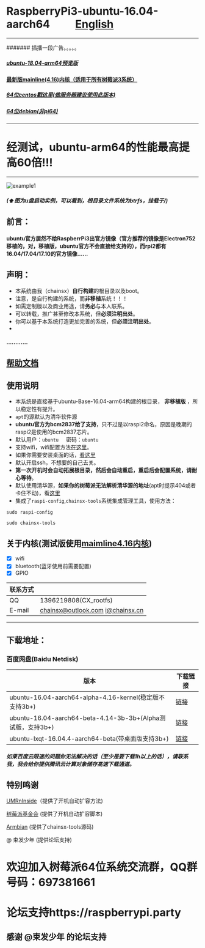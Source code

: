 # RaspberryPi3-ubuntu-16.04-aarch64          [English](https://github.com/chainsx/ubuntu64-rpi/blob/ubuntu-16.04-arm64/README-EN.md)
***************
####### 插播一段广告。。。。。
##### [ubuntu-18.04-arm64预览版](https://github.com/chainsx/ubuntu64-rpi/tree/ubuntu-bonic(18.04)-preview)
#### [最新版mainline(4.16)内核（适用于所有树莓派3系统）](https://github.com/chainsx/firmware64-rpi)

##### [64位centos戳这里(做服务器建议使用此版本)](https://github.com/chainsx/centos64-rpi)
##### [64位debian(非pi64)](https://github.com/UMRnInside/RPi-arm64)
***************

# 经测试，ubuntu-arm64的性能最高提高60倍!!!

****************
![example1](https://github.com/chainsx/ubuntu64-rpi/raw/ubuntu-16.04.3-arm64/imagine/321.jpg "example1")
##### (⬆图为u盘启动实例，可以看到，根目录文件系统为btrfs，挂载于/)

## 前言：
#### ubuntu官方居然不给RaspberrPi3出官方镜像（官方推荐的镜像是Electron752移植的，对，移植版，ubuntu官方不会直接给支持的），而rpi2都有16.04/17.04/17.10的官方镜像……

## 声明：
* 本系统由我（chainsx）**自行构建**的根目录以及boot。
* 注意，是自行构建的系统，而**非移植**系统！！！
* 如需定制版以及商业用途，请**务必**与本人联系。
* 可以转载，推广甚至修改本系统，但**必须注明出处**。
* 你可以基于本系统打造更加完善的系统，但**必须注明出处**。
* 
#### …………

## [帮助文档](https://github.com/chainsx/ubuntu64-rpi/wiki)

## 使用说明


* 本系统是直接基于ubuntu-Base-16.04-arm64构建的根目录， **非移植版** ，所以稳定性有提升。
* `apt`的源默认为清华软件源
* **ubuntu官方为bcm2837给了支持**，只不过是以raspi2命名，原因是晚期的raspi2是使用的bcm2837芯片。
* 默认用户：`ubuntu`      密码：`ubuntu`
* 支持wifi，wifi配置方法[在这里](https://github.com/chainsx/ubuntu64-rpi/blob/ubuntu-16.04.3-arm64/Documentation/wifi-config.md)。
* 如果你需要安装桌面的话，[看这里](https://github.com/chainsx/ubuntu64-rpi/blob/ubuntu-16.04.3-arm64/Documentation/install-desktop.md)
* 默认开启ssh，不想要的自己去关。
* **第一次开机时会自动拓展根目录，然后会自动重启，重启后会配置系统，请耐心等待**。
* 默认使用清华源，**如果你的树莓派无法解析清华源的地址**(apt时提示404或者卡住不动)，看[这里](https://github.com/chainsx/ubuntu64-rpi/blob/ubuntu-16.04.3-arm64/Documentation/dns-setting.md)
* 集成了`raspi-config`,`chainsx-tools`系统集成管理工具，使用方法：
```
sudo raspi-config

sudo chainsx-tools
```

## 关于内核(测试版使用[maimline4.16内核](https://github.com/chainsx/firmware64-rpi))

- [X] wifi
- [X] bluetooth(蓝牙使用前需要配置)
- [X] GPIO

|  联系方式   |           |
|-----------|------------|
|QQ|1396219808(CX_rootfs)|
|E-mail|chainsx@outlook.com i@chainsx.cn|

**********************

## 下载地址：

### 百度网盘(Baidu Netdisk)

| 版本 | 下载链接 |
|--------|--------|
| ubuntu-16.04-aarch64-alpha-4.16-kernel(稳定版不支持3b+) | [链接](https://github.com/chainsx/ubuntu64-rpi/blob/ubuntu-16.04.3-arm64/Documentation/about-test.md) |
| ubuntu-16.04-aarch64-beta-4.14-3b-3b+(Alpha测试版，支持3b+)  | [链接](https://pan.baidu.com/s/1l1AeHBrFj3BVSQPM4Ikj3A)|
| ubuntu-lxqt-16.04.4-aarch64-beta(带桌面版支持3b+) | [链接](https://github.com/chainsx/ubuntu64-rpi/blob/ubuntu-16.04.3-arm64/Documentation/about-desktop-version.md) |

##### 如果百度云限速的问题你无法解决的话（至少是要下载1h以上的话），请联系我，我会给你提供腾讯云计算对象储存高速下载通道。

## 特别鸣谢
[UMRnInside](https://github.com/UMRnInside)（提供了开机自动扩容方法)

[树莓派基金会](https://www.raspberrypi.org) (提供了开机自动扩容脚本)

[Armbian](https://armbian.com) (提供了chainsx-tools源码)

@ 束发少年 (提供论坛支持)
 
# 欢迎加入树莓派64位系统交流群，QQ群号码：697381661
# 论坛支持https://raspberrypi.party
## 感谢 @束发少年 的论坛支持
